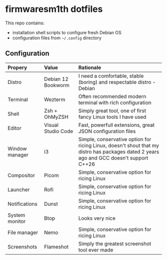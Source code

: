 # firmwaresm1th dotfiles

This repo contains:
- installation shell scripts to configure fresh Debian OS
- configuration files from `~/.config` directory

## Configuration

| Propery | Value | Rationale
| :-- | :-- | :--
| Distro | Debian 12 Bookworm | I need a comfortable, stable (boring) and respectable distro - Debian
| Terminal | Wezterm | Often recommended modern terminal with rich configuration
| Shell | Zsh + OhMyZSH | Simply great tool, one of first fancy Linux tools I have used
| Editor | Visual Studio Code | Fast, powerfull extensions, great JSON configuration files
| Window manager | i3 | Simple, conservative option for ricing Linux, doesn't shout that my distro has packages dated 2 years ago and GCC doesn't support C++26
| Compositor | Picom | Simple, conservative option for ricing Linux
| Launcher | Rofi | Simple, conservative option for ricing Linux
| Notifications | Dunst | Simple, conservative option for ricing Linux
| System monitor | Btop | Looks very nice
| File manager | Nemo | Simple, conservative option for ricing Linux
| Screenshots | Flameshot | Simply the greatest screenshot tool ever made
